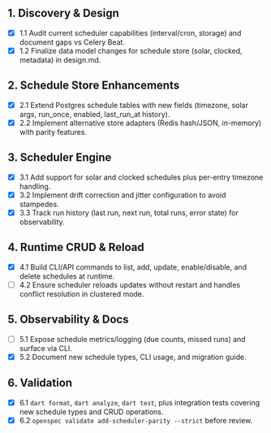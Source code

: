 ## 1. Discovery & Design
- [x] 1.1 Audit current scheduler capabilities (interval/cron, storage) and document gaps vs Celery Beat.
- [x] 1.2 Finalize data model changes for schedule store (solar, clocked, metadata) in design.md.

## 2. Schedule Store Enhancements
- [x] 2.1 Extend Postgres schedule tables with new fields (timezone, solar args, run_once, enabled, last_run_at history).
- [x] 2.2 Implement alternative store adapters (Redis hash/JSON, in-memory) with parity features.

## 3. Scheduler Engine
- [x] 3.1 Add support for solar and clocked schedules plus per-entry timezone handling.
- [x] 3.2 Implement drift correction and jitter configuration to avoid stampedes.
- [x] 3.3 Track run history (last run, next run, total runs, error state) for observability.

## 4. Runtime CRUD & Reload
- [x] 4.1 Build CLI/API commands to list, add, update, enable/disable, and delete schedules at runtime.
- [ ] 4.2 Ensure scheduler reloads updates without restart and handles conflict resolution in clustered mode.

## 5. Observability & Docs
- [ ] 5.1 Expose schedule metrics/logging (due counts, missed runs) and surface via CLI.
- [x] 5.2 Document new schedule types, CLI usage, and migration guide.

## 6. Validation
- [x] 6.1 `dart format`, `dart analyze`, `dart test`, plus integration tests covering new schedule types and CRUD operations.
- [x] 6.2 `openspec validate add-scheduler-parity --strict` before review.
